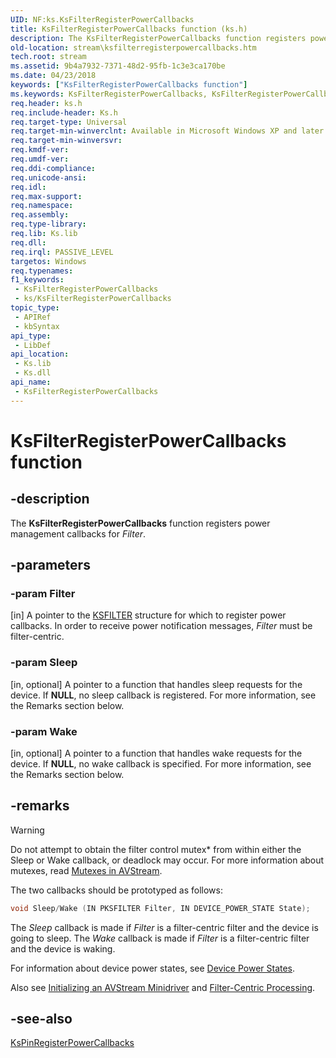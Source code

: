 ```yaml
---
UID: NF:ks.KsFilterRegisterPowerCallbacks
title: KsFilterRegisterPowerCallbacks function (ks.h)
description: The KsFilterRegisterPowerCallbacks function registers power management callbacks for Filter.
old-location: stream\ksfilterregisterpowercallbacks.htm
tech.root: stream
ms.assetid: 9b4a7932-7371-48d2-95fb-1c3e3ca170be
ms.date: 04/23/2018
keywords: ["KsFilterRegisterPowerCallbacks function"]
ms.keywords: KsFilterRegisterPowerCallbacks, KsFilterRegisterPowerCallbacks function [Streaming Media Devices], avfunc_7c5322b7-f7e2-4641-b466-06f5d9ebfc34.xml, ks/KsFilterRegisterPowerCallbacks, stream.ksfilterregisterpowercallbacks
req.header: ks.h
req.include-header: Ks.h
req.target-type: Universal
req.target-min-winverclnt: Available in Microsoft Windows XP and later operating systems and DirectX 8.0 and later DirectX versions.
req.target-min-winversvr: 
req.kmdf-ver: 
req.umdf-ver: 
req.ddi-compliance: 
req.unicode-ansi: 
req.idl: 
req.max-support: 
req.namespace: 
req.assembly: 
req.type-library: 
req.lib: Ks.lib
req.dll: 
req.irql: PASSIVE_LEVEL
targetos: Windows
req.typenames: 
f1_keywords:
 - KsFilterRegisterPowerCallbacks
 - ks/KsFilterRegisterPowerCallbacks
topic_type:
 - APIRef
 - kbSyntax
api_type:
 - LibDef
api_location:
 - Ks.lib
 - Ks.dll
api_name:
 - KsFilterRegisterPowerCallbacks
---
```


# KsFilterRegisterPowerCallbacks function


## -description

The **KsFilterRegisterPowerCallbacks** function registers power management callbacks for *Filter*.

## -parameters

### -param Filter 

[in]
A pointer to the [KSFILTER](https://docs.microsoft.com/windows-hardware/drivers/ddi/ks/ns-ks-_ksfilter) structure for which to register power callbacks. In order to receive power notification messages, *Filter* must be filter-centric.

### -param Sleep 

[in, optional]
A pointer to a function that handles sleep requests for the device. If **NULL**, no sleep callback is registered. For more information, see the Remarks section below.

### -param Wake 

[in, optional]
A pointer to a function that handles wake requests for the device. If **NULL**, no wake callback is specified. For more information, see the Remarks section below.

## -remarks

> [!WARNING]
> Do not attempt to obtain the filter control mutex* from within either the Sleep or Wake callback, or deadlock may occur. For more information about mutexes, read [Mutexes in AVStream](https://docs.microsoft.com/windows-hardware/drivers/stream/mutexes-in-avstream).

The two callbacks should be prototyped as follows:

```cpp
void Sleep/Wake (IN PKSFILTER Filter, IN DEVICE_POWER_STATE State);
```

The *Sleep* callback is made if *Filter* is a filter-centric filter and the device is going to sleep. The *Wake* callback is made if *Filter* is a filter-centric filter and the device is waking.

For information about device power states, see [Device Power States](https://docs.microsoft.com/windows-hardware/drivers/kernel/device-power-states).

Also see [Initializing an AVStream Minidriver](https://docs.microsoft.com/windows-hardware/drivers/stream/initializing-an-avstream-minidriver) and [Filter-Centric Processing](https://docs.microsoft.com/windows-hardware/drivers/stream/filter-centric-processing).

## -see-also

[KsPinRegisterPowerCallbacks](https://docs.microsoft.com/windows-hardware/drivers/ddi/ks/nf-ks-kspinregisterpowercallbacks)

